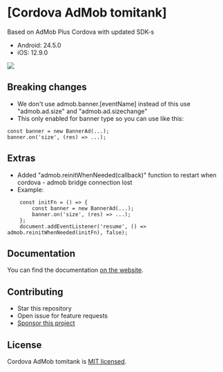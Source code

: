 # [Cordova AdMob tomitank]

Based on AdMob Plus Cordova with updated SDK-s
- Android: 24.5.0
- iOS: 12.9.0

[![](https://img.shields.io/static/v1?label=Sponsor%20Me&style=for-the-badge&message=%E2%9D%A4&logo=GitHub&color=%23fe8e86)](https://github.com/sponsors/tomitank)

## Breaking changes

- We don't use admob.banner.[eventName] instead of this use "admob.ad.size" and "admob.ad.sizechange"
- This only enabled for banner type so you can use like this:
```
const banner = new BannerAd(...);
banner.on('size', (res) => ...);
```

## Extras
- Added "admob.reinitWhenNeeded(callback)" function to restart when cordova - admob bridge connection lost
- Example:
```
	const initFn = () => {
		const banner = new BannerAd(...);
		banner.on('size', (res) => ...);
	};
	document.addEventListener('resume', () => admob.reinitWhenNeeded(initFn), false);
```

## Documentation

You can find the documentation [on the website](https://admob-plus.github.io/docs/cordova).

## Contributing

- Star this repository
- Open issue for feature requests
- [Sponsor this project](https://github.com/sponsors/tomitank)

## License

Cordova AdMob tomitank is [MIT licensed](../../LICENSE).
